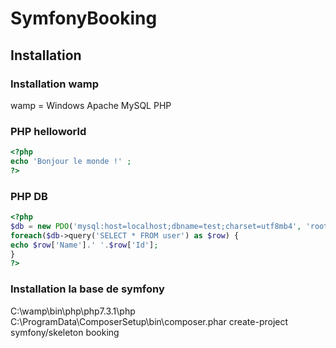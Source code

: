 # SymfonyBooking

## Installation 
### Installation wamp
wamp = Windows Apache MySQL PHP
### PHP helloworld

```php
<?php
echo 'Bonjour le monde !' ;
?>
```

### PHP DB 

```php
<?php
$db = new PDO('mysql:host=localhost;dbname=test;charset=utf8mb4', 'root', '');
foreach($db->query('SELECT * FROM user') as $row) {
echo $row['Name'].' '.$row['Id']; 
}
?> 
```


### Installation la base de symfony 
C:\wamp\bin\php\php7.3.1\php C:\ProgramData\ComposerSetup\bin\composer.phar create-project symfony/skeleton booking
